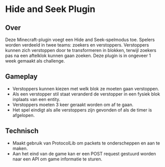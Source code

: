 # Hide and Seek Plugin

## Over
Deze Minecraft-plugin voegt een Hide and Seek-spelmodus toe. Spelers worden verdeeld in twee teams: zoekers en verstoppers. Verstoppers kunnen zich verstoppen door te transformeren in blokken, terwijl zoekers pas na een aftelklok kunnen gaan zoeken. Deze plugin is in ongeveer 1 week gemaakt als challenge.

## Gameplay
- Verstoppers kunnen kiezen met welk blok ze moeten gaan verstoppen.
- Als een verstopper stil staat veranderd de verstopper in een fysiek blok inplaats van een entity.
- Verstoppers moeten 3 keer geraakt worden om af te gaan.
- Het spel eindigt als alle verstoppers zijn gevonden of als de timer is afgelopen.

## Technisch
- Maakt gebruik van ProtocolLib om packets te onderscheppen en aan te maken.
- Aan het eind van de game kan er een POST request gestuurd worden naar een API om game informatie te sturen.
